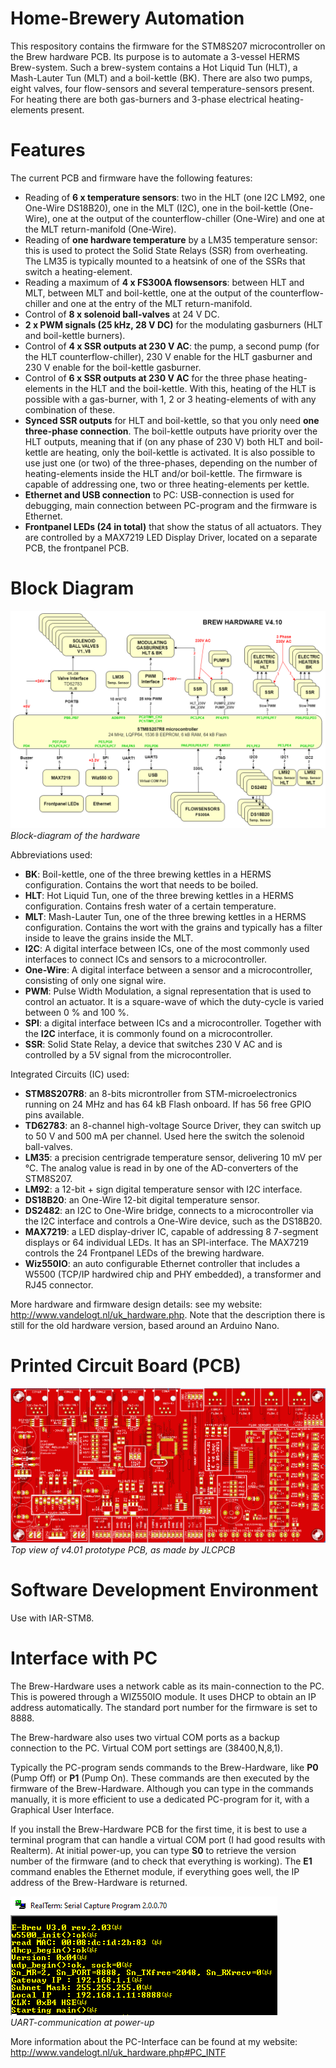 # Home-Brewery Automation
This respository contains the firmware for the STM8S207 microcontroller on the Brew hardware PCB. Its purpose is to automate a 3-vessel HERMS Brew-system. Such a brew-system contains a Hot Liquid Tun (HLT), a Mash-Lauter Tun (MLT) and a boil-kettle (BK).
There are also two pumps, eight valves, four flow-sensors and several temperature-sensors present. For heating there are both gas-burners and 3-phase electrical heating-elements present.

# Features
The current PCB and firmware have the following features:
- Reading of **6 x temperature sensors**: two in the HLT (one I2C LM92, one One-Wire DS18B20), one in the MLT (I2C), one in the boil-kettle (One-Wire), one at the output of the counterflow-chiller (One-Wire) and one at the MLT return-manifold (One-Wire).
- Reading of **one hardware temperature** by a LM35 temperature sensor: this is used to protect the Solid State Relays (SSR) from overheating. The LM35 is typically mounted to a heatsink of one of the SSRs that switch a heating-element.
- Reading a maximum of **4 x FS300A flowsensors**: between HLT and MLT, between MLT and boil-kettle, one at the output of the counterflow-chiller and one at the entry of the MLT return-manifold.
- Control of **8 x solenoid ball-valves** at 24 V DC.
- **2 x PWM signals (25 kHz, 28 V DC)** for the modulating gasburners (HLT and boil-kettle burners).
- Control of **4 x SSR outputs at 230 V AC**: the pump, a second pump (for the HLT counterflow-chiller), 230 V enable for the HLT gasburner and 230 V enable for the boil-kettle gasburner.
- Control of **6 x SSR outputs at 230 V AC** for the three phase heating-elements in the HLT and the boil-kettle. With this, heating of the HLT is possible with a gas-burner, with 1, 2 or 3 heating-elements of with any combination of these.
- **Synced SSR outputs** for HLT and boil-kettle, so that you only need **one three-phase connection**. The boil-kettle outputs have priority over the HLT outputs, meaning that if (on any phase of 230 V) both HLT and boil-kettle are heating, only the boil-kettle is activated.
  It is also possible to use just one (or two) of the three-phases, depending on the number of heating-elements inside the HLT and/or boil-kettle. The firmware is capable of addressing one, two or three heating-elements per kettle.
- **Ethernet and USB connection** to PC: USB-connection is used for debugging, main connection between PC-program and the firmware is Ethernet.
- **Frontpanel LEDs (24 in total)** that show the status of all actuators. They are controlled by a MAX7219 LED Display Driver, located on a separate PCB, the frontpanel PCB.

# Block Diagram
![BlockDiagram](img/Blokschema_STM8S207.png)<br>
*Block-diagram of the hardware*

Abbreviations used:
- **BK**: Boil-kettle, one of the three brewing kettles in a HERMS configuration. Contains the wort that needs to be boiled.
- **HLT**: Hot Liquid Tun, one of the three brewing kettles in a HERMS configuration. Contains fresh water of a certain temperature.
- **MLT**: Mash-Lauter Tun, one of the three brewing kettles in a HERMS configuration. Contains the wort with the grains and typically has a filter inside to leave the grains inside the MLT.
- **I2C**: A digital interface between ICs, one of the most commonly used interfaces to connect ICs and sensors to a microcontroller.
- **One-Wire**: A digital interface between a sensor and a microcontroller, consisting of only one signal wire.
- **PWM**: Pulse Width Modulation, a signal representation that is used to control an actuator. It is a square-wave of which the duty-cycle is varied between 0 % and 100 %.
- **SPI**: a digital interface between ICs and a microcontroller. Together with the **I2C** interface, it is commonly found on a microcontroller.
- **SSR**: Solid State Relay, a device that switches 230 V AC and is controlled by a 5V signal from the microcontroller.

Integrated Circuits (IC) used:
- **STM8S207R8**: an 8-bits microntroller from STM-microelectronics running on 24 MHz and has 64 kB Flash onboard. If has 56 free GPIO pins available.
- **TD62783**: an 8-channel high-voltage Source Driver, they can switch up to 50 V and 500 mA per channel. Used here the switch the solenoid ball-valves.
- **LM35**: a precision centrigrade temperature sensor, delivering 10 mV per °C. The analog value is read in by one of the AD-converters of the STM8S207.
- **LM92**: a 12-bit + sign digital temperature sensor with I2C interface.
- **DS18B20**: an One-Wire 12-bit digital temperature sensor.
- **DS2482**: an I2C to One-Wire bridge, connects to a microcontroller via the I2C interface and controls a One-Wire device, such as the DS18B20.
- **MAX7219**: a LED display-driver IC, capable of addressing 8 7-segment displays or 64 individual LEDs. It has an SPI-interface. The MAX7219 controls the 24 Frontpanel LEDs of the brewing hardware.
- **Wiz550IO**: an auto configurable Ethernet controller that includes a W5500 (TCP/IP hardwired chip and PHY embedded), a transformer and RJ45 connector.

More hardware and firmware design details: see my website: http://www.vandelogt.nl/uk_hardware.php. Note that the description there is still for the old hardware version, based around an Arduino Nano.

# Printed Circuit Board (PCB)
![frontpanel](img/brew_hw_stm8s207_v401.png)<br>
*Top view of v4.01 prototype PCB, as made by JLCPCB*

# Software Development Environment
Use with IAR-STM8.

# Interface with PC
The Brew-Hardware uses a network cable as its main-connection to the PC. This is powered through a WIZ550IO module. It uses DHCP to obtain an IP address automatically.
The standard port number for the firmware is set to 8888. 

The Brew-hardware also uses two virtual COM ports as a backup connection to the PC. Virtual COM port settings are (38400,N,8,1).

Typically the PC-program sends commands to the Brew-Hardware, like **P0** (Pump Off) or **P1** (Pump On). These commands are then executed by the firmware of the Brew-Hardware.
Although you can type in the commands manually, it is more efficient to use a dedicated PC-program for it, with a Graphical User Interface.

If you install the Brew-Hardware PCB for the first time, it is best to use a terminal program that can handle a virtual COM port (I had good results with Realterm). At initial power-up, you can type **S0** to retrieve
the version number of the firmware (and to check that everything is working). The **E1** command enables the Ethernet module, if everything goes well, the IP address of the Brew-Hardware is returned.

![uart_comm](img/uart_comms.png)<br>
*UART-communication at power-up*

More information about the PC-Interface can be found at my website: http://www.vandelogt.nl/uk_hardware.php#PC_INTF



